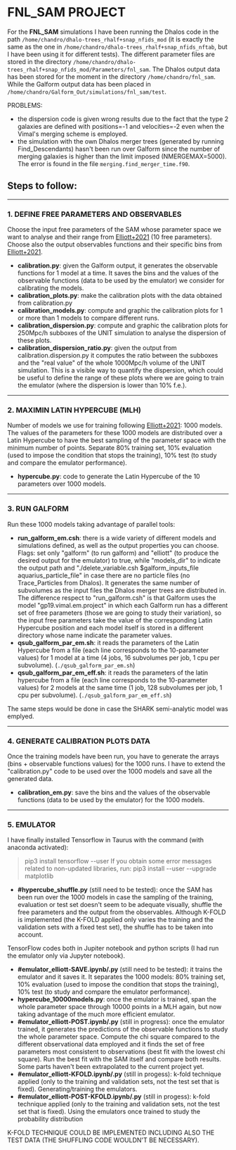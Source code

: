 # FNL_SAM PROJECT

For the **FNL_SAM** simulations I have been running the Dhalos code in the path `/home/chandro/dhalo-trees_rhalf+snap_nfids_mod` (it is exactly the same as the one in `/home/chandro/dhalo-trees_rhalf+snap_nfids_nftab`, but I have been using it for different tests).
The different parameter files are stored in the directory `/home/chandro/dhalo-trees_rhalf+snap_nfids_mod/Parameters/fnl_sam`.
The Dhalos output data has been stored for the moment in the directory `/home/chandro/fnl_sam`.
While the Galform output data has been placed in `/home/chandro/Galform_Out/simulations/fnl_sam/test`.

PROBLEMS:
- the dispersion code is given wrong results due to the fact that the type 2 galaxies are defined with positions=-1 and velocities=-2 even when the Vimal's merging scheme is employed.
- the simulation with the own Dhalos merger trees (generated by running Find_Descendants) hasn't been run over Galform since the number of merging galaxies is higher than the limit imposed (NMERGEMAX=5000). The error is found in the file `merging.find_merger_time.f90`.


## Steps to follow:

-------------------------------------------------------------------------------------------

### 1. DEFINE FREE PARAMETERS AND OBSERVABLES

Choose the input free parameters of the SAM whose parameter space we want to analyse and their range from [Elliott+2021](https://arxiv.org/pdf/2103.01072.pdf) (10 free parameters).
Choose also the output observables functions and their specific bins from [Elliott+2021](https://arxiv.org/pdf/2103.01072.pdf). 
- **calibration.py**: given the Galform output, it generates the observable functions for 1 model at a time. It saves the bins and the values of the observable functions (data to be used by the emulator) we consider for calibrating the models.
- **calibration_plots.py**: make the calibration plots with the data obtained from calibration.py 
- **calibration_models.py**: compute and graphic the calibration plots for 1 or more than 1 models to compare different runs. 
- **calibration_dispersion.py**: compute and graphic the calibration plots for 250Mpc/h subboxes of the UNIT simulation to analyse the dispersion of these plots. 
- **calibration_dispersion_ratio.py**: given the output from calibration.dispersion.py it computes the ratio between the subboxes and the "real value" of the whole 1000Mpc/h volume of the UNIT simulation. This is a visible way to quantify the dispersion, which could be useful to define the range of these plots where we are going to train the emulator (where the dispersion is lower than 10% f.e.). 

----------------------------------------------------------------------------------------------

### 2. MAXIMIN LATIN HYPERCUBE (MLH)

Number of models we use for training following [Elliott+2021](https://arxiv.org/pdf/2103.01072.pdf): 1000 models. The values of the parameters for these 1000 models are distributed over a Latin Hypercube to have the best sampling of the parameter space with the minimum number of points.
Separate 80% training set, 10% evaluation (used to impose the condition that stops the training), 10% test (to study and compare the emulator performance).
- **hypercube.py**: code to generate the Latin Hypercube of the 10 parameters over 1000 models.


-----------------------------------------------------------------------------------------------

### 3. RUN GALFORM

Run these 1000 models taking advantage of parallel tools:
- **run_galform_em.csh**: there is a wide variety of different models and simulations defined, as well as the output properties you can choose. Flags: set only "galform" (to run galform) and "elliott" (to produce the desired output for the emulator) to true, while "models_dir" to indicate the output path and "./delete_variable.csh $galform_inputs_file aquarius_particle_file" in case there are no particle files (no Trace_Particles from Dhalos). It generates the same number of subvolumes as the input files the Dhalos merger trees are distributed in. The difference respect to "run_galform.csh" is that Galform uses the model "gp19.vimal.em.project" in which each Galform run has a different set of free parameters (those we are going to study their variation), so the input free parameters take the value of the corresponding Latin Hypercube position and each model itself is stored in a different directory whose name indicate the parameter values.
- **qsub_galform_par_em.sh**: it reads the parameters of the Latin Hypercube from a file (each line corresponds to the 10-parameter values) for 1 model at a time (4 jobs, 16 subvolumes per job, 1 cpu per subvolume). (`./qsub_galform_par_em.sh`)
- **qsub_galform_par_em_eff.sh**: it reads the parameters of the latin hypercube from a file (each line corresponds to the 10-parameter values) for 2 models at the same time (1 job, 128 subvolumes per job, 1 cpu per subvolume). (`./qsub_galform_par_em_eff.sh`)


The same steps would be done in case the SHARK semi-analytic model was emplyed.

----------------------------------------------------------------------------------------------------------------------------------------------

### 4. GENERATE CALIBRATION PLOTS DATA

Once the training models have been run, you have to generate the arrays (bins + observable functions values) for the 1000 runs. I have to extend the "calibration.py" code to be used over the 1000 models and save all the generated data.
- **calibration_em.py**: save the bins and the values of the observable functions (data to be used by the emulator) for the 1000 models.

---------------------------------------------------------------------------------------------------

### 5. EMULATOR

I have finally installed Tensorflow in Taurus with the command (with anaconda activated):
> pip3 install tensorflow --user
If you obtain some error messages related to non-updated libraries, run:
> pip3 install --user --upgrade matplotlib

- **#hypercube_shuffle.py** (still need to be tested): once the SAM has been run over the 1000 models in case the sampling of the training, evaluation or test set doesn't seem to be adequate visually, shuffle the free parameters and the output from the observables. Although K-FOLD is implemented (the K-FOLD applied only varies the training and the validation sets with a fixed test set), the shuffle has to be taken into account.

TensorFlow codes both in Jupiter notebook and python scripts (I had run the emulator only via Jupyter notebook).

- **#emulator_elliott-SAVE.ipynb/.py** (still need to be tested): it trains the emulator and it saves it. It separates the 1000 models: 80% training set, 10% evaluation (used to impose the condition that stops the training), 10% test (to study and compare the emulator performance).
- **hypercube_10000models.py**: once the emulator is trained, span the whole parameter space through 10000 points in a MLH again, but now taking advantage of the much more efficient emulator.
- **#emulator_elliott-POST.ipynb/.py** (still in progress): once the emulator trained, it generates the predictions of the observable functions to study the whole parameter space. Compute the chi square compared to the different observational data employed and it finds the set of free parameters most consistent to observations (best fit with the lowest chi square). Run the best fit with the SAM itself and compare both results. Some parts haven't been extrapolated to the current project yet.
- **#emulator_elliott-KFOLD.ipynb/.py** (still in progess): k-fold technique applied (only to the training and validation sets, not the test set that is fixed). Generating/training the emulators.
- **#emulator_elliott-POST-KFOLD.ipynb/.py** (still in progess): k-fold technique applied (only to the training and validation sets, not the test set that is fixed). Using the emulators once trained to study the probability distribution

K-FOLD TECHNIQUE COULD BE IMPLEMENTED INCLUDING ALSO THE TEST DATA (THE SHUFFLING CODE WOULDN'T BE NECESSARY).